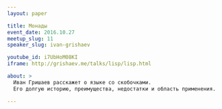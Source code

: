 ```yaml
---
layout: paper

title: Монады
event_date: 2016.10.27
meetup_slug: 11
speaker_slug: ivan-grishaev

youtube_id: i7UbHoM08KI
iframe: http://grishaev.me/talks/lisp/lisp.html

about: >
  Иван Гришаев расскажет о языке со скобочками. 
  Его долгую историю, преимущества, недостатки и область применения.

---
```

